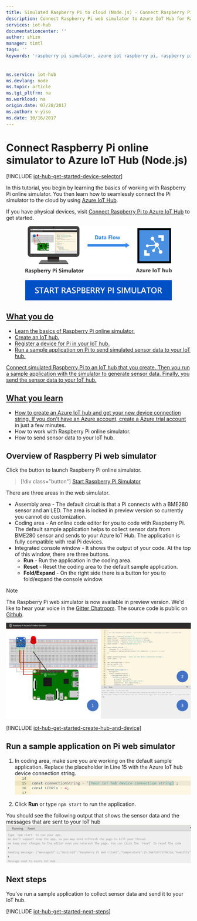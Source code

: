 ```yaml
---
title: Simulated Raspberry Pi to cloud (Node.js) - Connect Raspberry Pi web simulator to Azure IoT Hub | Microsoft Docs
description: Connect Raspberry Pi web simulator to Azure IoT Hub for Raspberry Pi to send data to the Azure cloud.
services: iot-hub
documentationcenter: ''
author: shizn
manager: timtl
tags: ''
keywords: 'raspberry pi simulator, azure iot raspberry pi, raspberry pi iot hub, raspberry pi send data to cloud, raspberry pi to cloud'


ms.service: iot-hub
ms.devlang: node
ms.topic: article
ms.tgt_pltfrm: na
ms.workload: na
origin.date: 07/28/2017
ms.author: v-yiso
ms.date: 10/16/2017
---
```


# Connect Raspberry Pi online simulator to Azure IoT Hub (Node.js)

[!INCLUDE [iot-hub-get-started-device-selector](../../includes/iot-hub-get-started-device-selector.md)]

In this tutorial, you begin by learning the basics of working with Raspberry Pi online simulator. You then learn how to seamlessly connect the Pi simulator to the cloud by using [Azure IoT Hub](./iot-hub-what-is-iot-hub.md). 

If you have physical devices, visit [Connect Raspberry Pi to Azure IoT Hub](./iot-hub-raspberry-pi-kit-node-get-started.md) to get started. 

<p>
<div id="diag" style="width:100%; text-align:center">
<a href="https://azure-samples.github.io/raspberry-pi-web-simulator/#getstarted" target="_blank">
<img src="media/iot-hub-raspberry-pi-web-simulator/3_banner.png" alt="Connect Raspberry Pi web simulator to Azure IoT Hub" width="400">
</div>
<p>
<div id="button" style="width:100%; text-align:center">
<a href="https://azure-samples.github.io/raspberry-pi-web-simulator/#Getstarted" target="_blank">
<img src="media/iot-hub-raspberry-pi-web-simulator/6_button_default.png" alt="Start Raspberry Pi simulator" width="400" onmouseover="this.src='media/iot-hub-raspberry-pi-web-simulator/5_button_click.png';" onmouseout="this.src='media/iot-hub-raspberry-pi-web-simulator/6_button_default.png';">
</div>

## What you do

* Learn the basics of Raspberry Pi online simulator.
* Create an IoT hub.
* Register a device for Pi in your IoT hub.
* Run a sample application on Pi to send simulated sensor data to your IoT hub.

Connect simulated Raspberry Pi to an IoT hub that you create. Then you run a sample application with the simulator to generate sensor data. Finally, you send the sensor data to your IoT hub.

## What you learn

* How to create an Azure IoT hub and get your new device connection string. If you don't have an Azure account, [create a Azure trial account](https://www.azure.cn/pricing/1rmb-trial/) in just a few minutes.
* How to work with Raspberry Pi online simulator.
* How to send sensor data to your IoT hub.

## Overview of Raspberry Pi web simulator

Click the button to launch Raspberry Pi online simulator.

> [!div class="button"]
<a href="https://azure-samples.github.io/raspberry-pi-web-simulator/#GetStarted" target="_blank">Start Raspberry Pi Simulator</a>

There are three areas in the web simulator.
* Assembly area - The default circuit is that a Pi connects with a BME280 sensor and an LED. The area is locked in preview version so currently you cannot do customization.
* Coding area - An online code editor for you to code with Raspberry Pi. The default sample application helps to collect sensor data from BME280 sensor and sends to your Azure IoT Hub. The application is fully compatible with real Pi devices. 
* Integrated console window - It shows the output of your code. At the top of this window, there are three buttons.
   * **Run** - Run the application in the coding area.
   * **Reset** - Reset the coding area to the default sample application.
   * **Fold/Expand** - On the right side there is a button for you to fold/expand the console window.

> [!NOTE] 
The Raspberry Pi web simulator is now available in preview version. We'd like to hear your voice in the [Gitter Chatroom](https://gitter.im/Microsoft/raspberry-pi-web-simulator). The source code is public on [Github](https://github.com/Azure-Samples/raspberry-pi-web-simulator).

![Overview of Pi online simulator](./media/iot-hub-raspberry-pi-web-simulator/0_overview.png)

[!INCLUDE [iot-hub-get-started-create-hub-and-device](../../includes/iot-hub-get-started-create-hub-and-device.md)]


## Run a sample application on Pi web simulator

1. In coding area, make sure you are working on the default sample application. Replace the placeholder in Line 15 with the Azure IoT hub device connection string.
   ![Replace the device connection string](./media/iot-hub-raspberry-pi-web-simulator/1_connectionstring.png)

2. Click **Run** or type `npm start` to run the application.


You should see the following output that shows the sensor data and the messages that are sent to your IoT hub
![Output - sensor data sent from Raspberry Pi to your IoT hub](./media/iot-hub-raspberry-pi-web-simulator/2_run_application.png)


## Next steps

You’ve run a sample application to collect sensor data and send it to your IoT hub.

[!INCLUDE [iot-hub-get-started-next-steps](../../includes/iot-hub-get-started-next-steps.md)]

<!--Update_Description:update meta properties and wording-->